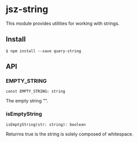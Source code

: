# jsz-string

This module provides utilities for working with strings.

## Install
```
$ npm install --save query-string
```

## API

### EMPTY_STRING
```
const EMPTY_STRING: string
```
The empty string "".

### isEmptyString
```
isEmptyString(str: string): boolean
```
Returrns true is the string is solely composed of whitespace.

